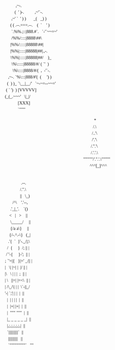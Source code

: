 <div class="flex justify-center pt-4">
  <pre style="font-family: Appleiie; line-height: 1.5">
             ,~-.
            (  ' )-.          ,~'`-.
         ,~' `  ' ) )       _(   _) )
        ( ( .--.===.--.    (  `    ' )
         `.%%.;::|888.#`.   `-'`~~=~'
         /%%/::::|8888\##\
        |%%/:::::|88888\##|
        |%%|:::::|88888|##|.,-.
        \%%|:::::|88888|##/    )_
         \%\:::::|88888/#/ ( `'  )
          \%\::::|8888/#/(  ,  -'`-.
      ,~-. `%\:::|888/#'(  (     ') )
     (  ) )_ `\__|__/'   `~-~=--~~='
    ( ` ')  ) [VVVVV]
   (_(_.~~~'   \|_|/
               [XXX]
               `"""'
</pre
  >
</div>

<div style="margin: 0 0 0 255px; line-height: 1.5; letter-spacing: 0;">
    <pre style="font-family: Appleiie;">
             *
            /.\
           /..'\
           /'.'\
          /.''.'\
          /.'.'.\
   "'""""/'.''.'.\""'"'"
         ^^^[_]^^^
    </pre>
</div>

<div class="flex justify-center pt-4">
  <pre style="font-family: Appleiie; line-height: 1.5">
                  .--.
                 /.''.\
                 ||   \_)
          /^\    '.'--,
        .'_|_'.    `()
       <   |   >    ||
        \_____/     ||
        {/a a\}     ||
       {/-.^.-\}   (_|
      .'{  `  }'-._/|;\
     /  {     }  /; || |
    /`'-{     }-';  || |
   ; `'=|{   }|=' _/|| |
   |   \| |~| |  |/ || |
   |\   \ | | |  ;  || |
   | \   ||=| |=<\  || |
   | /\_/\| | |  \`-||_/
   '-| `;'| | |  |  ||
     |  | | | |  |  ||
     |  |+| |+|  |  ||
     |  """ """  |  ||
     |_ _ _ _ _ _|  ||
     |,;,;,;,;,;,|  ||
     `|||||||||||`  ||
      |||||||||||   ||
      `"""""""""`   ""
</pre
  >
</div>
